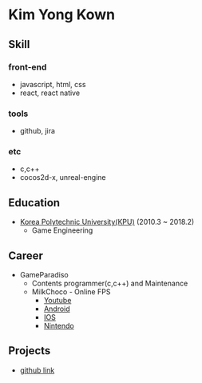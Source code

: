 # Kim Yong Kown


## Skill
### front-end
- javascript, html, css 
- react, react native

### tools
- github, jira

### etc
- c,c++
- cocos2d-x, unreal-engine

## Education
- [Korea Polytechnic University(KPU)](http://www.kpu.ac.kr/) (2010.3 ~ 2018.2)
  - Game Engineering 
  
## Career
- GameParadiso
  - Contents programmer(c,c++) and Maintenance
  - MilkChoco - Online FPS
    - [Youtube](https://www.youtube.com/watch?v=_JssXvzA4P0)
    - [Android](https://play.google.com/store/apps/details?id=com.gameparadiso.milkchoco&hl=ko)
    - [IOS](https://apps.apple.com/kr/app/%EB%B0%80%ED%81%AC%EC%B4%88%EC%BD%94-%EC%98%A8%EB%9D%BC%EC%9D%B8-fps/id1244497574)
    - [Nintendo](https://store.nintendo.co.kr/70010000011500)

## Projects
  - [github link](https://github.com/powderBlue91)
  
